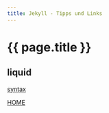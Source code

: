 ```yaml
---
title: Jekyll - Tipps und Links
---
```


# {{ page.title }}

## liquid

[syntax](https://github.com/Shopify/liquid/wiki/Liquid-for-Designers)

[HOME](./)